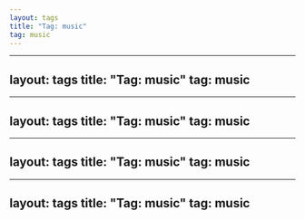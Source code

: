 ```yaml
---
layout: tags
title: "Tag: music"
tag: music
---
```

---
layout: tags
title: "Tag: music"
tag: music
---
---
layout: tags
title: "Tag: music"
tag: music
---
---
layout: tags
title: "Tag: music"
tag: music
---
---
layout: tags
title: "Tag: music"
tag: music
---
